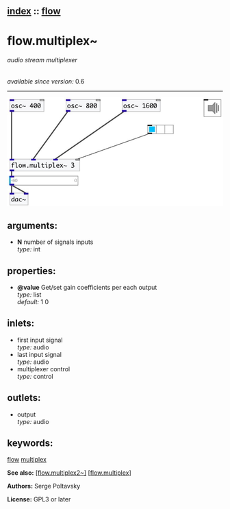 [index](index.html) :: [flow](category_flow.html)
---

# flow.multiplex~

###### audio stream multiplexer

*available since version:* 0.6

---




[![example](../examples/img/flow.multiplex~.jpg)](../examples/pd/flow.multiplex~.pd)



## arguments:

* **N**
number of signals inputs<br>
_type:_ int<br>





## properties:

* **@value** 
Get/set gain coefficients per each output<br>
_type:_ list<br>
_default:_ 1 0<br>



## inlets:

* first input signal<br>
_type:_ audio
* last input signal<br>
_type:_ audio
* multiplexer control<br>
_type:_ control



## outlets:

* output<br>
_type:_ audio



## keywords:

[flow](keywords/flow.html)
[multiplex](keywords/multiplex.html)



**See also:**
[\[flow.multiplex2~\]](flow.multiplex2~.html)
[\[flow.multiplex\]](flow.multiplex.html)




**Authors:** Serge Poltavsky




**License:** GPL3 or later






